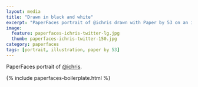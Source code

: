 ```yaml
---
layout: media
title: "Drawn in black and white"
excerpt: "PaperFaces portrait of @ichris drawn with Paper by 53 on an iPad."
image: 
  feature: paperfaces-ichris-twitter-lg.jpg
  thumb: paperfaces-ichris-twitter-150.jpg
category: paperfaces
tags: [portrait, illustration, paper by 53]
---
```


PaperFaces portrait of [@ichris](http://twitter.com/ichris).

{% include paperfaces-boilerplate.html %}